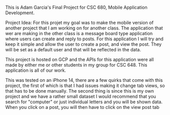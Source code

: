 This is Adam Garcia's Final Project for CSC 680, Mobile Application Development.

Project Idea:
  For this projet my goal was to make the mobile version of another project that
  I am working on for another class. The application that wer are making in the
  other class is a message board type application where users can create and reply
  to posts. For this application I will try and keep it simple and allow the user
  to create a post, and view the post. They will be set as a default user and that
  will be reflected in the data.

  This project is hosted on GCP and the APIs for this application were all made by
  either me or other students in my group for CSC 648. This application is all
  of our work.

This was tested on an iPhone 14, there are a few quirks that come with this project,
the first of which is that I had issues making it change tab views, so that has to be
done manually. The second thing is since this is my own project and we have a rather
small dataset I would recommend that you search for "computer" or just individual
letters and you will be shown data. When you click on a post, you will then have to
click on the view post tab

